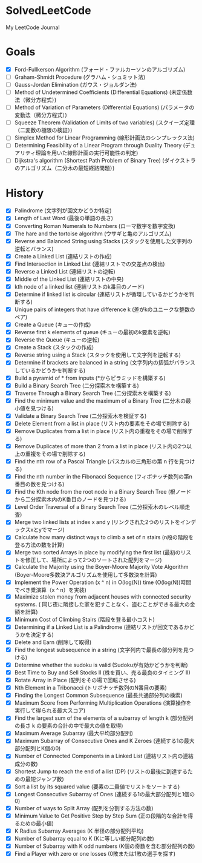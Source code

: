# SolvedLeetCode

My LeetCode Journal

# Goals

- [X] Ford-Fullkerson Algorithm (フォード・ファルカーソンのアルゴリズム)
- [ ] Graham-Shmidt Procedure (グラハム・シュミット法)
- [ ] Gauss-Jordan Elimination (ガウス・ジョルダン法)
- [ ] Method of Undetermined Coefficients (Differential Equations) (未定係数法（微分方程式）)
- [ ] Method of Variation of Parameters (Differential Equations) (パラメータの変動法（微分方程式）)
- [ ] Squeeze Theorem (Validation of Limits of two variables) (スクイーズ定理（二変数の極限の検証）)
- [ ] Simplex Method for Linear Programming (線形計画法のシンプレックス法)
- [ ] Determining Feasibility of a Linear Program through Duality Theory (デュアリティ理論を用いた線形計画の実行可能性の判定)
- [ ] Dijkstra's algorithm (Shortest Path Problem of Binary Tree) (ダイクストラのアルゴリズム（二分木の最短経路問題）)

# History

- [X] Palindrome (文字列が回文かどうか特定)
- [X] Length of Last Word (最後の単語の長さ)
- [X] Converting Roman Numerals to Numbers (ローマ数字を数字変換)
- [X] The hare and the tortoise algorithm (ウサギと亀のアルゴリズム)
- [X] Reverse and Balanced String using Stacks (スタックを使用した文字列の逆転とバランス)
- [X] Create a Linked List (連結リストの作成)
- [X] Find Intersection in Linked List (連結リストでの交差点の検出)
- [X] Reverse a Linked List (連結リストの逆転)
- [X] Middle of the Linked List (連結リストの中央)
- [X] kth node of a linked list (連結リストのk番目のノード)
- [X] Determine if linked list is circular (連結リストが循環しているかどうかを判断する)
- [X] Unique pairs of integers that have difference k (差がkのユニークな整数のペア)
- [X] Create a Queue (キューの作成)
- [X] Reverse first k elements of queue (キューの最初のk要素を逆転)
- [X] Reverse the Queue (キューの逆転)
- [X] Create a Stack (スタックの作成)
- [X] Reverse string using a Stack (スタックを使用して文字列を逆転する)
- [X] Determine if brackets are balanced in a string (文字列内の括弧がバランスしているかどうかを判断する)
- [X] Build a pyramid of * from inputs (*からピラミッドを構築する)
- [X] Build a Binary Search Tree (二分探索木を構築する)
- [X] Traverse Through a Binary Search Tree (二分探索木を構築する)
- [X] Find the minimum value and the maximum of a Binary Tree (二分木の最小値を見つける)
- [X] Validate a Binary Search Tree (二分探索木を検証する)
- [X] Delete Element from a list in place (リスト内の要素をその場で削除する)
- [X] Remove Duplicates from a list in place (リスト内の重複をその場で削除する)
- [X] Remove Duplicates of more than 2 from a list in place (リスト内の2つ以上の重複をその場で削除する)
- [X] Find the nth row of a Pascal Triangle (パスカルの三角形の第 n 行を見つける)
- [X] Find the nth number in the Fibonacci Sequence (フィボナッチ数列の第n番目の数を見つける)
- [X] Find the Kth node from the root node in a Binary Search Tree (根ノードから二分探索木内のK番目のノードを見つける)
- [X] Level Order Traversal of a Binary Search Tree (二分探索木のレベル順走査)
- [X] Merge two linked lists at index x and y (リンクされた2つのリストをインデックスxとyでマージ)
- [X] Calculate how many distinct ways to climb a set of n stairs (n段の階段を登る方法の数を計算)
- [X] Merge two sorted Arrays in place by modifying the first list (最初のリストを修正して、場所によって2つのソートされた配列をマージ)
- [X] Calculate the Majority using the Boyer-Moore Majority Vote Algorithm (Boyer-Moore多数決アルゴリズムを使用して多数決を計算)
- [X] Implement the Power Operation (x ^ n) in O(log(N)) time (O(log(N))時間でべき乗演算（x ^ n）を実装)
- [X] Maximize stolen money from adjacent houses with connected security systems. (
  同じ夜に隣接した家を犯すことなく、盗むことができる最大の金額を計算)
- [X] Minimum Cost of Climbing Stairs (階段を登る最小コスト)
- [X] Determining if a Linked List is a Palindrome (連結リストが回文であるかどうかを決定する)
- [X] Delete and Earn (削除して取得)
- [X] Find the longest subsequence in a string (文字列内で最長の部分列を見つける)
- [X] Determine whether the sudoku is valid (Sudokuが有効かどうかを判断)
- [X] Best Time to Buy and Sell Stocks II (株を買い、売る最良のタイミング II)
- [X] Rotate Array in Place (配列をその場で回転させる)
- [X] Nth Element in a Tribonacci (トリボナッチ数列のN番目の要素)
- [X] Finding the Longest Common Subsequence (最長共通部分列の検索)
- [X] Maximum Score from Performing Multiplication Operations (演算操作を実行して得られる最大スコア)
- [X] Find the largest sum of the elements of a subarray of length k (部分配列の長さ k の要素の合計の中で最大の値を取得)
- [X] Maximum Average Subarray (最大平均部分配列)
- [X] Maximum Subarray of Consecutive Ones and K Zeroes (連続する1の最大部分配列とK個の0)
- [X] Number of Connected Components in a Linked List (連結リスト内の連結成分の数)
- [X] Shortest Jump to reach the end of a list (DP) (リストの最後に到達するための最短ジャンプ数)
- [X] Sort a list by its squared value (要素の二乗値でリストをソートする)
- [X] Longest Consecutive Subarray of Ones (連続する1の最大部分配列と1個の0)
- [X] Number of ways to Split Array (配列を分割する方法の数)
- [X] Minimum Value to Get Positive Step by Step Sum (正の段階的な合計を得るための最小値)
- [X] K Radius Subarray Averages (K 半径の部分配列平均)
- [X] Number of Subarray equal to K (Kに等しい部分配列の数)
- [X] Number of Subarray with K odd numbers (K個の奇数を含む部分配列の数)
- [X] Find a Player with zero or one losses (0敗または1敗の選手を探す)
